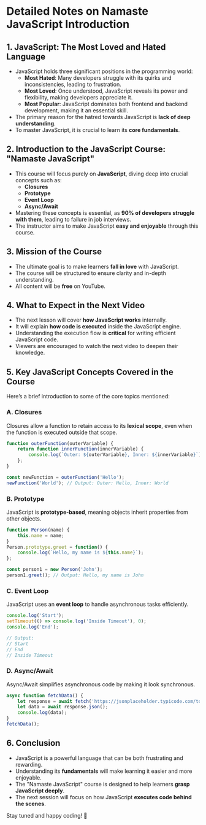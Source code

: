 # Detailed Notes on Namaste JavaScript Introduction

## 1. JavaScript: The Most Loved and Hated Language
- JavaScript holds three significant positions in the programming world:
  - **Most Hated**: Many developers struggle with its quirks and inconsistencies, leading to frustration.
  - **Most Loved**: Once understood, JavaScript reveals its power and flexibility, making developers appreciate it.
  - **Most Popular**: JavaScript dominates both frontend and backend development, making it an essential skill.
- The primary reason for the hatred towards JavaScript is **lack of deep understanding**.
- To master JavaScript, it is crucial to learn its **core fundamentals**.

## 2. Introduction to the JavaScript Course: "Namaste JavaScript"
- This course will focus purely on **JavaScript**, diving deep into crucial concepts such as:
  - **Closures**
  - **Prototype**
  - **Event Loop**
  - **Async/Await**
- Mastering these concepts is essential, as **90% of developers struggle with them**, leading to failure in job interviews.
- The instructor aims to make JavaScript **easy and enjoyable** through this course.

## 3. Mission of the Course
- The ultimate goal is to make learners **fall in love** with JavaScript.
- The course will be structured to ensure clarity and in-depth understanding.
- All content will be **free** on YouTube.

## 4. What to Expect in the Next Video
- The next lesson will cover **how JavaScript works** internally.
- It will explain **how code is executed** inside the JavaScript engine.
- Understanding the execution flow is **critical** for writing efficient JavaScript code.
- Viewers are encouraged to watch the next video to deepen their knowledge.

## 5. Key JavaScript Concepts Covered in the Course
Here’s a brief introduction to some of the core topics mentioned:

### A. Closures
Closures allow a function to retain access to its **lexical scope**, even when the function is executed outside that scope.

```javascript
function outerFunction(outerVariable) {
    return function innerFunction(innerVariable) {
        console.log(`Outer: ${outerVariable}, Inner: ${innerVariable}`);
    };
}

const newFunction = outerFunction('Hello');
newFunction('World'); // Output: Outer: Hello, Inner: World
```

### B. Prototype
JavaScript is **prototype-based**, meaning objects inherit properties from other objects.

```javascript
function Person(name) {
    this.name = name;
}
Person.prototype.greet = function() {
    console.log(`Hello, my name is ${this.name}`);
};

const person1 = new Person('John');
person1.greet(); // Output: Hello, my name is John
```

### C. Event Loop
JavaScript uses an **event loop** to handle asynchronous tasks efficiently.

```javascript
console.log('Start');
setTimeout(() => console.log('Inside Timeout'), 0);
console.log('End');

// Output:
// Start
// End
// Inside Timeout
```

### D. Async/Await
Async/Await simplifies asynchronous code by making it look synchronous.

```javascript
async function fetchData() {
    let response = await fetch('https://jsonplaceholder.typicode.com/todos/1');
    let data = await response.json();
    console.log(data);
}
fetchData();
```

## 6. Conclusion
- JavaScript is a powerful language that can be both frustrating and rewarding.
- Understanding its **fundamentals** will make learning it easier and more enjoyable.
- The "Namaste JavaScript" course is designed to help learners **grasp JavaScript deeply**.
- The next session will focus on how JavaScript **executes code behind the scenes**.

Stay tuned and happy coding! 🚀